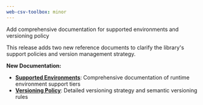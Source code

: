 ```yaml
---
web-csv-toolbox: minor
---
```


Add comprehensive documentation for supported environments and versioning policy

This release adds two new reference documents to clarify the library's support policies and version management strategy.

**New Documentation:**

- **[Supported Environments](./docs/reference/supported-environments.md)**: Comprehensive documentation of runtime environment support tiers
- **[Versioning Policy](./docs/reference/versioning-policy.md)**: Detailed versioning strategy and semantic versioning rules
